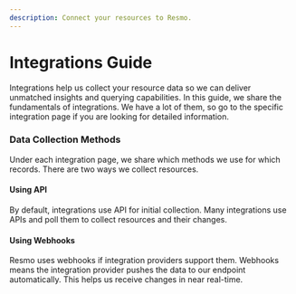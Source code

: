 ```yaml
---
description: Connect your resources to Resmo.
---
```


# Integrations Guide

Integrations help us collect your resource data so we can deliver unmatched insights and querying capabilities. In this guide, we share the fundamentals of integrations. We have a lot of them, so go to the specific integration page if you are looking for detailed information.

### Data Collection Methods

Under each integration page, we share which methods we use for which records. There are two ways we collect resources.

#### Using API

By default, integrations use API for initial collection. Many integrations use APIs and poll them to collect resources and their changes.

#### Using Webhooks

Resmo uses webhooks if integration providers support them. Webhooks means the integration provider pushes the data to our endpoint automatically. This helps us receive changes in near real-time.

&#x20;
